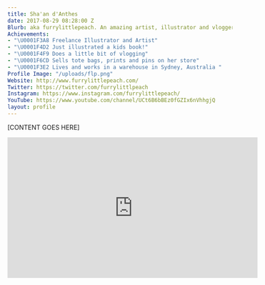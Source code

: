 ```yaml
---
title: Sha'an d'Anthes
date: 2017-08-29 08:28:00 Z
Blurb: aka furrylittlepeach. An amazing artist, illustrator and vlogger!
Achievements:
- "\U0001F3A8 Freelance Illustrator and Artist"
- "\U0001F4D2 Just illustrated a kids book!"
- "\U0001F4F9 Does a little bit of vlogging"
- "\U0001F6CD Sells tote bags, prints and pins on her store"
- "\U0001F3E2 Lives and works in a warehouse in Sydney, Australia "
Profile Image: "/uploads/flp.png"
Website: http://www.furrylittlepeach.com/
Twitter: https://twitter.com/furrylittlpeach
Instagram: https://www.instagram.com/furrylittlepeach/
YouTube: https://www.youtube.com/channel/UCt6B6bBEz0fGZIx6nVhhgjQ
layout: profile
---
```


[CONTENT GOES HERE]

<iframe width="560" height="315" src="https://www.youtube.com/embed/oiFEaUNr_NA" frameborder="0" allowfullscreen></iframe>